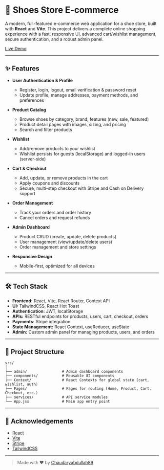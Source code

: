 # 👟 Shoes Store E-commerce

A modern, full-featured e-commerce web application for a shoe store, built with **React** and **Vite**. This project delivers a complete online shopping experience with a fast, responsive UI, advanced cart/wishlist management, secure authentication, and a robust admin panel.

[Live Demo](https://shoes-store-six-sigma.vercel.app)

---

## ✨ Features

- **User Authentication & Profile**
  - Register, login, logout, email verification & password reset
  - Update profile, manage addresses, payment methods, and preferences

- **Product Catalog**
  - Browse shoes by category, brand, features (new, sale, featured)
  - Product detail pages with images, sizing, and pricing
  - Search and filter products

- **Wishlist**
  - Add/remove products to your wishlist
  - Wishlist persists for guests (localStorage) and logged-in users (server-side)

- **Cart & Checkout**
  - Add, update, or remove products in the cart
  - Apply coupons and discounts
  - Secure, multi-step checkout with Stripe and Cash on Delivery support

- **Order Management**
  - Track your orders and order history
  - Cancel orders and request refunds

- **Admin Dashboard**
  - Product CRUD (create, update, delete products)
  - User management (view/update/delete users)
  - Order management and store settings

- **Responsive Design**
  - Mobile-first, optimized for all devices

---

## 🛠️ Tech Stack

- **Frontend:** React, Vite, React Router, Context API
- **UI:** TailwindCSS, React Hot Toast
- **Authentication:** JWT, localStorage
- **APIs:** RESTful endpoints for products, users, cart, checkout, orders
- **Payments:** Stripe integration
- **State Management:** React Context, useReducer, useState
- **Admin:** Custom admin panel for managing products, users, and orders

---


## 📂 Project Structure

```
src/
│
├── admin/                # Admin dashboard components
├── components/           # Reusable UI components
├── Context/              # React Contexts for global state (cart, wishlist, auth)
├── Pages/                # Pages for routing (Home, Product, Cart, Checkout, etc.)
├── services/             # API service modules
└── App.jsx               # Main app entry point
```

---



## 🙏 Acknowledgements

- [React](https://reactjs.org/)
- [Vite](https://vitejs.dev/)
- [Stripe](https://stripe.com/)
- [TailwindCSS](https://tailwindcss.com/)

---

> Made with ❤️ by [Chaudaryabdullah89](https://github.com/Chaudaryabdullah89)
